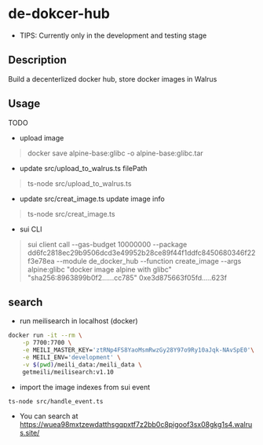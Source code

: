 # de-dokcer-hub

* TIPS: Currently only in the development and testing stage

## Description

Build a decenterlized docker hub, store docker images in Walrus

## Usage

TODO

+ upload image

> docker save alpine-base:glibc -o alpine-base:glibc.tar

* update src/upload_to_walrus.ts  filePath

> ts-node src/upload_to_walrus.ts

* update src/creat_image.ts     update image info

> ts-node src/creat_image.ts

* sui CLI

> sui client call --gas-budget 10000000   --package dd6fc2818ec29b9506dcd3e49952b28ce89f44f1ddfc8450680346f22f3e78ea --module de_docker_hub  --function create_image --args alpine:glibc "docker image alpine with glibc"  "sha256:8963899b0f2......cc785"  0xe3d875663f05fd.....623f

## search

* run meilisearch in localhost (docker)

```sh
docker run -it --rm \
    -p 7700:7700 \
    -e MEILI_MASTER_KEY='ztRNp4FS8YaoMsmRwzGy28Y97o9Ry10aJqk-NAvSpE0'\
    -e MEILI_ENV='development' \
    -v $(pwd)/meili_data:/meili_data \
    getmeili/meilisearch:v1.10
```

* import the image indexes from sui event

`ts-node src/handle_event.ts`

* You can search at <https://wuea98mxtzewdatthsgqpxtf7z2bb0c8pigoof3sx08gkg1s4.walrus.site/>